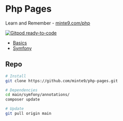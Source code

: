 # Php Pages

Learn and Remember - [minte9.com/php](https://www.minte9.com/php)

[![Gitpod ready-to-code](https://img.shields.io/badge/Gitpod-ready--to--code-blue?logo=gitpod)](https://gitpod.io/#https://github.com/minte9/php-pages)

- [Basics](./main/basics)
- [Symfony](./main/symfony) 

## Repo

~~~sh
# Install
git clone https://github.com/minte9/php-pages.git

# Dependencies
cd main/symfony/annotations/
composer update

# Update
git pull origin main
~~~
